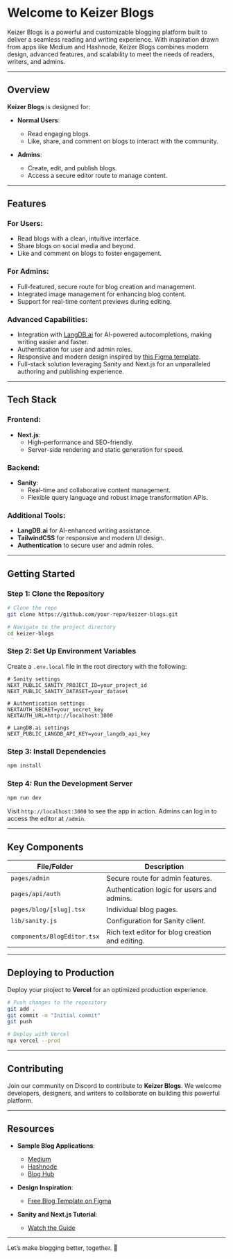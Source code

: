 # Welcome to Keizer Blogs

Keizer Blogs is a powerful and customizable blogging platform built to deliver a seamless reading and writing experience. With inspiration drawn from apps like Medium and Hashnode, Keizer Blogs combines modern design, advanced features, and scalability to meet the needs of readers, writers, and admins.

---

## Overview

**Keizer Blogs** is designed for:

- **Normal Users**:
  - Read engaging blogs.
  - Like, share, and comment on blogs to interact with the community.

- **Admins**:
  - Create, edit, and publish blogs.
  - Access a secure editor route to manage content.

---

## Features

### For Users:
- Read blogs with a clean, intuitive interface.
- Share blogs on social media and beyond.
- Like and comment on blogs to foster engagement.

### For Admins:
- Full-featured, secure route for blog creation and management.
- Integrated image management for enhancing blog content.
- Support for real-time content previews during editing.

### Advanced Capabilities:
- Integration with [LangDB.ai](https://langdb.ai/) for AI-powered autocompletions, making writing easier and faster.
- Authentication for user and admin roles.
- Responsive and modern design inspired by [this Figma template](https://www.figma.com/community/file/1216616090937021365/free-blog-template-modern-creative-design).
- Full-stack solution leveraging Sanity and Next.js for an unparalleled authoring and publishing experience.

---

## Tech Stack

### Frontend:
- **Next.js**:
  - High-performance and SEO-friendly.
  - Server-side rendering and static generation for speed.

### Backend:
- **Sanity**:
  - Real-time and collaborative content management.
  - Flexible query language and robust image transformation APIs.

### Additional Tools:
- **LangDB.ai** for AI-enhanced writing assistance.
- **TailwindCSS** for responsive and modern UI design.
- **Authentication** to secure user and admin roles.

---

## Getting Started

### Step 1: Clone the Repository
```bash
# Clone the repo
git clone https://github.com/your-repo/keizer-blogs.git

# Navigate to the project directory
cd keizer-blogs
```

### Step 2: Set Up Environment Variables
Create a `.env.local` file in the root directory with the following:

```env
# Sanity settings
NEXT_PUBLIC_SANITY_PROJECT_ID=your_project_id
NEXT_PUBLIC_SANITY_DATASET=your_dataset

# Authentication settings
NEXTAUTH_SECRET=your_secret_key
NEXTAUTH_URL=http://localhost:3000

# LangDB.ai settings
NEXT_PUBLIC_LANGDB_API_KEY=your_langdb_api_key
```

### Step 3: Install Dependencies
```bash
npm install
```

### Step 4: Run the Development Server
```bash
npm run dev
```

Visit `http://localhost:3000` to see the app in action. Admins can log in to access the editor at `/admin`.

---

## Key Components

| File/Folder                 | Description                                       |
|-----------------------------|---------------------------------------------------|
| `pages/admin`               | Secure route for admin features.                 |
| `pages/api/auth`            | Authentication logic for users and admins.       |
| `pages/blog/[slug].tsx`     | Individual blog pages.                           |
| `lib/sanity.js`             | Configuration for Sanity client.                 |
| `components/BlogEditor.tsx` | Rich text editor for blog creation and editing.  |

---

## Deploying to Production
Deploy your project to **Vercel** for an optimized production experience.

```bash
# Push changes to the repository
git add .
git commit -m "Initial commit"
git push

# Deploy with Vercel
npx vercel --prod
```

---

## Contributing
Join our community on Discord to contribute to **Keizer Blogs**. We welcome developers, designers, and writers to collaborate on building this powerful platform. 

---

## Resources

- **Sample Blog Applications**:
  - [Medium](https://medium.com/)
  - [Hashnode](https://hashnode.com/)
  - [Blog Hub](https://blog-hub-seven.vercel.app/)

- **Design Inspiration**:
  - [Free Blog Template on Figma](https://www.figma.com/community/file/1216616090937021365/free-blog-template-modern-creative-design)

- **Sanity and Next.js Tutorial**:
  - [Watch the Guide](https://youtu.be/Lydgf-Hvla4?si=38SlM353Yulzk6eN)

---

Let’s make blogging better, together. 🚀
